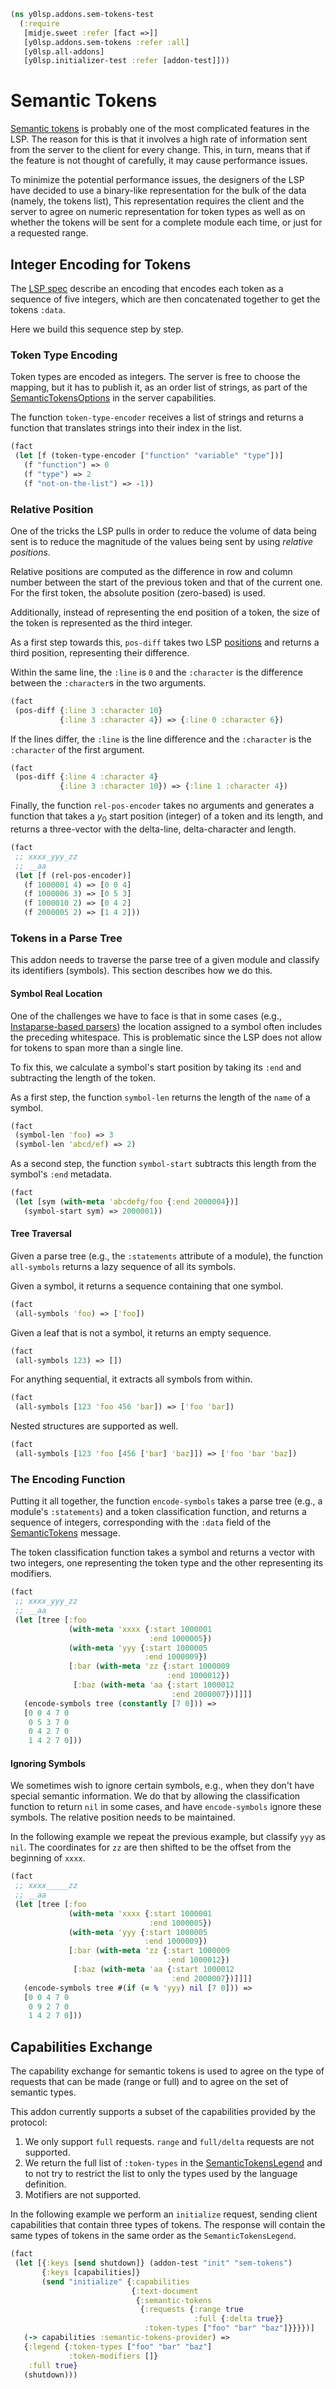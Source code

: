 ```clojure
(ns y0lsp.addons.sem-tokens-test
  (:require
   [midje.sweet :refer [fact =>]]
   [y0lsp.addons.sem-tokens :refer :all]
   [y0lsp.all-addons]
   [y0lsp.initializer-test :refer [addon-test]]))

```
# Semantic Tokens

[Semantic
tokens](https://microsoft.github.io/language-server-protocol/specifications/lsp/3.17/specification/#textDocument_semanticTokens)
is probably one of the most complicated features in the LSP. The reason for
this is that it involves a high rate of information sent from the server to
the client for every change. This, in turn, means that if the feature is not
thought of carefully, it may cause performance issues.

To minimize the potential performance issues, the designers of the LSP have
decided to use a binary-like representation for the bulk of the data (namely,
the tokens list), This representation requires the client and the server to
agree on numeric representation for token types as well as on whether the
tokens will be sent for a complete module each time, or just for a requested
range.

## Integer Encoding for Tokens

The [LSP
spec](https://microsoft.github.io/language-server-protocol/specifications/lsp/3.17/specification/#textDocument_semanticTokens)
describe an encoding that encodes each token as a sequence of five integers,
which are then concatenated together to get the tokens `:data`.

Here we build this sequence step by step.

### Token Type Encoding

Token types are encoded as integers. The server is free to choose the
mapping, but it has to publish it, as an order list of strings, as part of
the
[SemanticTokensOptions](https://microsoft.github.io/language-server-protocol/specifications/lsp/3.17/specification/#semanticTokensOptions)
in the server capabilities.

The function `token-type-encoder` receives a list of strings and returns a
function that translates strings into their index in the list.
```clojure
(fact
 (let [f (token-type-encoder ["function" "variable" "type"])]
   (f "function") => 0
   (f "type") => 2
   (f "not-on-the-list") => -1))

```
### Relative Position

One of the tricks the LSP pulls in order to reduce the volume of data being
sent is to reduce the magnitude of the values being sent by using _relative
positions_.

Relative positions are computed as the difference in row and column number
between the start of the previous token and that of the current one. For the
first token, the absolute position (zero-based) is used.

Additionally, instead of representing the end position of a token, the size
of the token is represented as the third integer.

As a first step towards this, `pos-diff` takes two LSP
[positions](https://microsoft.github.io/language-server-protocol/specifications/lsp/3.17/specification/#position)
and returns a third position, representing their difference.

Within the same line, the `:line` is `0` and the `:character` is the
difference between the `:character`s in the two arguments.
```clojure
(fact
 (pos-diff {:line 3 :character 10}
           {:line 3 :character 4}) => {:line 0 :character 6})

```
If the lines differ, the `:line` is the line difference and the `:character`
is the `:character` of the first argument.
```clojure
(fact
 (pos-diff {:line 4 :character 4}
           {:line 3 :character 10}) => {:line 1 :character 4})

```
Finally, the function `rel-pos-encoder` takes no arguments and generates a
function that takes a $y_0$ start position (integer) of a token and its
length, and returns a three-vector with the delta-line, delta-character and
length.
```clojure
(fact
 ;; xxxx_yyy_zz
 ;; __aa
 (let [f (rel-pos-encoder)]
   (f 1000001 4) => [0 0 4]
   (f 1000006 3) => [0 5 3]
   (f 1000010 2) => [0 4 2]
   (f 2000005 2) => [1 4 2]))

```
### Tokens in a Parse Tree

This addon needs to traverse the parse tree of a given module and classify
its identifiers (symbols). This section describes how we do this.

#### Symbol Real Location

One of the challenges we have to face is that in some cases (e.g.,
[Instaparse-based parsers](../../doc/instaparser.md)) the location assigned
to a symbol often includes the preceding whitespace. This is problematic
since the LSP does not allow for tokens to span more than a single line.

To fix this, we calculate a symbol's start position by taking its `:end` and
subtracting the length of the token.

As a first step, the function `symbol-len` returns the length of the `name`
of a symbol.
```clojure
(fact
 (symbol-len 'foo) => 3
 (symbol-len 'abcd/ef) => 2)

```
As a second step, the function `symbol-start` subtracts this length from the
symbol's `:end` metadata.
```clojure
(fact
 (let [sym (with-meta 'abcdefg/foo {:end 2000004})]
   (symbol-start sym) => 2000001))

```
#### Tree Traversal

Given a parse tree (e.g., the `:statements` attribute of a module), the
function `all-symbols` returns a lazy sequence of all its symbols.

Given a symbol, it returns a sequence containing that one symbol.
```clojure
(fact
 (all-symbols 'foo) => ['foo])

```
Given a leaf that is not a symbol, it returns an empty sequence.
```clojure
(fact
 (all-symbols 123) => [])

```
For anything sequential, it extracts all symbols from within.
```clojure
(fact
 (all-symbols [123 'foo 456 'bar]) => ['foo 'bar])

```
Nested structures are supported as well.
```clojure
(fact
 (all-symbols [123 'foo [456 ['bar] 'baz]]) => ['foo 'bar 'baz])

```
### The Encoding Function

Putting it all together, the function `encode-symbols` takes a parse tree
(e.g., a module's `:statements`) and a token classification function, and
returns a sequence of integers, corresponding with the `:data` field of the
[SemanticTokens](https://microsoft.github.io/language-server-protocol/specifications/lsp/3.17/specification/#semanticTokens)
message.

The token classification function takes a symbol and returns a vector with
two integers, one representing the token type and the other representing its
modifiers.
```clojure
(fact
 ;; xxxx_yyy_zz
 ;; __aa
 (let [tree [:foo
             (with-meta 'xxxx {:start 1000001
                               :end 1000005})
             (with-meta 'yyy {:start 1000005
                              :end 1000009})
             [:bar (with-meta 'zz {:start 1000009
                                   :end 1000012})
              [:baz (with-meta 'aa {:start 1000012
                                    :end 2000007})]]]]
   (encode-symbols tree (constantly [7 0])) =>
   [0 0 4 7 0
    0 5 3 7 0
    0 4 2 7 0
    1 4 2 7 0]))

```
#### Ignoring Symbols

We sometimes wish to ignore certain symbols, e.g., when they don't have
special semantic information. We do that by allowing the classification
function to return `nil` in some cases, and have `encode-symbols` ignore
these symbols. The relative position needs to be maintained.

In the following example we repeat the previous example, but classify `yyy`
as `nil`. The coordinates for `zz` are then shifted to be the offset from the
beginning of `xxxx`.
```clojure
(fact
 ;; xxxx_____zz
 ;; __aa
 (let [tree [:foo
             (with-meta 'xxxx {:start 1000001
                               :end 1000005})
             (with-meta 'yyy {:start 1000005
                              :end 1000009})
             [:bar (with-meta 'zz {:start 1000009
                                   :end 1000012})
              [:baz (with-meta 'aa {:start 1000012
                                    :end 2000007})]]]]
   (encode-symbols tree #(if (= % 'yyy) nil [7 0])) =>
   [0 0 4 7 0
    0 9 2 7 0
    1 4 2 7 0]))

```
## Capabilities Exchange

The capability exchange for semantic tokens is used to agree on the type of
requests that can be made (range or full) and to agree on the set of semantic
types.

This addon currently supports a subset of the capabilities provided by the
protocol:

1. We only support `full` requests. `range` and `full/delta` requests are not
   supported.
2. We return the full list of `:token-types` in the
   [SemanticTokensLegend](https://microsoft.github.io/language-server-protocol/specifications/lsp/3.17/specification/#semanticTokensLegend)
   and to not try to restrict the list to only the types used by the language
   definition.
3. Motifiers are not supported.

In the following example we perform an `initialize` request, sending client
capabilities that contain three types of tokens. The response will contain
the same types of tokens in the same order as the `SemanticTokensLegend`.
```clojure
(fact
 (let [{:keys [send shutdown]} (addon-test "init" "sem-tokens")
       {:keys [capabilities]}
       (send "initialize" {:capabilities
                           {:text-document
                            {:semantic-tokens
                             {:requests {:range true
                                         :full {:delta true}}
                              :token-types ["foo" "bar" "baz"]}}}})]
   (-> capabilities :semantic-tokens-provider) =>
   {:legend {:token-types ["foo" "bar" "baz"]
             :token-modifiers []}
    :full true}
   (shutdown)))
```

